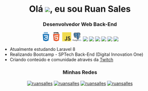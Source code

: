 <link rel="stylesheet" href="https://cdn.jsdelivr.net/gh/devicons/devicon@v2.11.0/devicon.min.css">

<h1 align="center">Olá <img src="https://raw.githubusercontent.com/kaueMarques/kaueMarques/master/hi.gif" width="30px">, eu sou Ruan Sales</h1>
<h3 align="center">Desenvolvedor Web Back-End</h3>


<p align="center">

<img src="https://raw.githubusercontent.com/devicons/devicon/master/icons/css3/css3-plain-wordmark.svg" alt="css3"  width="30" height="30"/>
<img src="https://raw.githubusercontent.com/devicons/devicon/master/icons/html5/html5-original-wordmark.svg" alt="html5"  width="30" height="30"/>
<img src="https://raw.githubusercontent.com/devicons/devicon/master/icons/javascript/javascript-original.svg" alt="javascript" width="30" height="30"/>
<img src="https://raw.githubusercontent.com/devicons/devicon/master/icons/postgresql/postgresql-original-wordmark.svg" alt="postgresql" width="30" height="30"/>

<img src="https://img.icons8.com/dusk/64/000000/php-logo.png" width="30">

<img src="https://img.icons8.com/windows/32/000000/laravel.png" width="30">

<img src="https://img.icons8.com/ios/50/000000/mysql-logo.png" width="30">

<img src="https://img.icons8.com/dusk/64/000000/java-coffee-cup-logo.png" width="30">

<img src="https://img.icons8.com/color/48/000000/spring-logo.png" width="30">
<img src="https://img.icons8.com/color/48/000000/linux.png" width="30">

* Atualmente estudando Laravel 8
* Realizando Bootcamp - SPTech Back-End (Digital Innovation One)
* Criando conteúdo e comunidade através da [Twitch](https://www.twitch.tv/salescodes)




<h3 align='center'>Minhas Redes</h3>
<p align='center'>
<a href="https://twitter.com/salescode_" target="blank"><img align="center" src="https://cdn.jsdelivr.net/npm/simple-icons@3.0.1/icons/twitter.svg" alt="ruansalles" height="30" width="30" /></a>
<a href="https://www.linkedin.com/in/ruan-sales-7b4051171/" target="blank"><img align="center" src="https://cdn.jsdelivr.net/npm/simple-icons@3.0.1/icons/linkedin.svg" alt="ruansalles" height="30" width="30" /></a>
<a href="https://www.instagram.com/osalescodes/" target="blank"><img align="center" src="https://cdn.jsdelivr.net/npm/simple-icons@3.0.1/icons/instagram.svg" alt="ruansalles" height="30" width="30" /></a>
<a href="https://www.instagram.com/osalescodes/" target="blank"><img align="center" src="https://img.icons8.com/ios-filled/50/000000/twitch.png" alt="ruansalles" height="30" width="30" /></a>



<!--
**RuanSalles/ruansalles** is a ✨ _special_ ✨ repository because its `README.md` (this file) appears on your GitHub profile.

Here are some ideas to get you started:

- 🔭 I’m currently working on ...
- 🌱 I’m currently learning ...
- 👯 I’m looking to collaborate on ...
- 🤔 I’m looking for help with ...
- 💬 Ask me about ...
- 📫 How to reach me: ...
- 😄 Pronouns: ...
- ⚡ Fun fact: ...
-->
